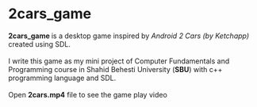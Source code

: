# 2cars_game
<b> 2cars_game </b> is a desktop game inspired by <i>Android 2 Cars (by Ketchapp)</i> created using SDL. <br><br>
I write this game as my mini project of Computer Fundamentals and Programming course in Shahid Behesti University (<b>SBU</b>) with c++ programming language and SDL.<br><br>
Open <b>2cars.mp4</b> file to see the game play video

